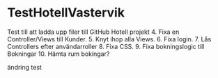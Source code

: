 # TestHotellVastervik

Test till att ladda upp filer till GitHub Hotell projekt
4. Fixa en Controller/Views till Kunder.
5. Knyt ihop alla Views.
6. Fixa login.
7. Lås Controllers efter användarroller
8. Fixa CSS.
9. Fixa bokningslogic till Bokningar
10. Hämta rum bokingar?

ändring test
